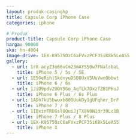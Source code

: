 ```yaml
---
layout: produk-casinghp
title: Capsule Corp iPhone Case
categories: iphone

# Produk
product-title: Capsule Corp iPhone Case
harga: 90000
sku: hn-4004
image-drive: 1EX-K9575OzC6aFVxzPCF35iK8k5LeA55
gallery:
  - url: 1r8-acyZ3o66vCm23mAYS50w7FNalcbaL
    title: iPhone 5 / 5s / SE
  - url: 1E5GeRihlSkdnyuD5B0UxV5UuVwnObbwt
    title: iPhone 6 / 6s
  - url: 1JiD9pdv2UOY5Go_AqfLk7DxzfZB1PHuJ
    title: iPhone 6 Plus / 6s Plus
  - url: 1ADh7kU5bwuxb80OUukDy1gUFqher_DrF
    title: iPhone 7 / 8
  - url: 1IBxinTRDGsl8QuiJjTX8N0N1dr39Lc1B
    title: iPhone 7 Plus / 8 Plus
  - url: 1EX-K9575OzC6aFVxzPCF35iK8k5LeA55
    title: iPhone X
---
```

